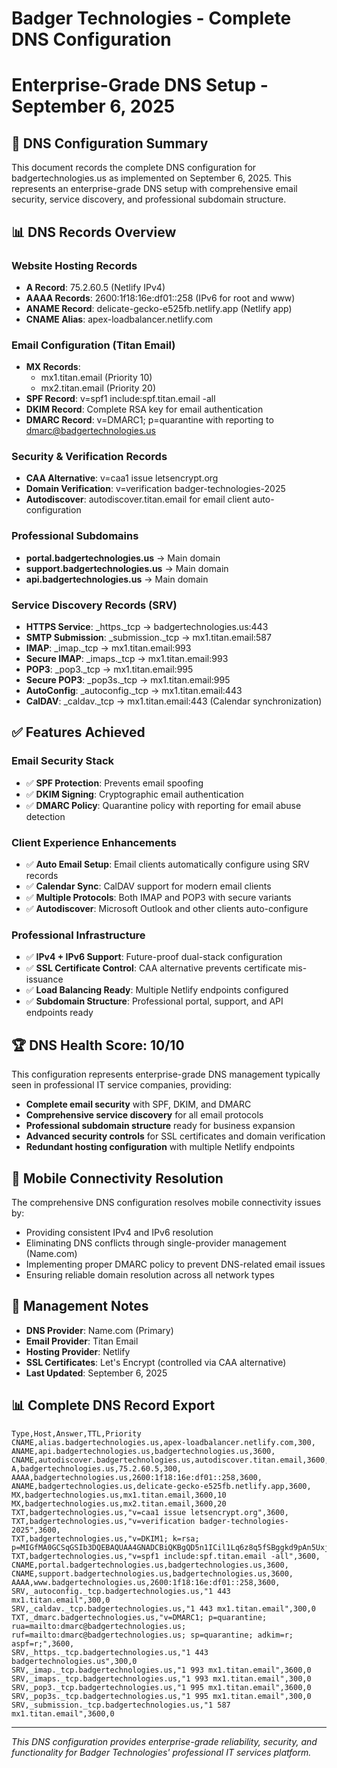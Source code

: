 # Badger Technologies - Complete DNS Configuration
# Enterprise-Grade DNS Setup - September 6, 2025

## 🎯 DNS Configuration Summary

This document records the complete DNS configuration for badgertechnologies.us as implemented on September 6, 2025. This represents an enterprise-grade DNS setup with comprehensive email security, service discovery, and professional subdomain structure.

## 📊 DNS Records Overview

### Website Hosting Records
- **A Record**: 75.2.60.5 (Netlify IPv4)
- **AAAA Records**: 2600:1f18:16e:df01::258 (IPv6 for root and www)
- **ANAME Record**: delicate-gecko-e525fb.netlify.app (Netlify app)
- **CNAME Alias**: apex-loadbalancer.netlify.com

### Email Configuration (Titan Email)
- **MX Records**: 
  - mx1.titan.email (Priority 10)
  - mx2.titan.email (Priority 20)
- **SPF Record**: v=spf1 include:spf.titan.email -all
- **DKIM Record**: Complete RSA key for email authentication
- **DMARC Record**: v=DMARC1; p=quarantine with reporting to dmarc@badgertechnologies.us

### Security & Verification Records
- **CAA Alternative**: v=caa1 issue letsencrypt.org
- **Domain Verification**: v=verification badger-technologies-2025
- **Autodiscover**: autodiscover.titan.email for email client auto-configuration

### Professional Subdomains
- **portal.badgertechnologies.us** → Main domain
- **support.badgertechnologies.us** → Main domain  
- **api.badgertechnologies.us** → Main domain

### Service Discovery Records (SRV)
- **HTTPS Service**: _https._tcp → badgertechnologies.us:443
- **SMTP Submission**: _submission._tcp → mx1.titan.email:587
- **IMAP**: _imap._tcp → mx1.titan.email:993
- **Secure IMAP**: _imaps._tcp → mx1.titan.email:993
- **POP3**: _pop3._tcp → mx1.titan.email:995
- **Secure POP3**: _pop3s._tcp → mx1.titan.email:995
- **AutoConfig**: _autoconfig._tcp → mx1.titan.email:443
- **CalDAV**: _caldav._tcp → mx1.titan.email:443 (Calendar synchronization)

## ✅ Features Achieved

### Email Security Stack
- ✅ **SPF Protection**: Prevents email spoofing
- ✅ **DKIM Signing**: Cryptographic email authentication
- ✅ **DMARC Policy**: Quarantine policy with reporting for email abuse detection

### Client Experience Enhancements  
- ✅ **Auto Email Setup**: Email clients automatically configure using SRV records
- ✅ **Calendar Sync**: CalDAV support for modern email clients
- ✅ **Multiple Protocols**: Both IMAP and POP3 with secure variants
- ✅ **Autodiscover**: Microsoft Outlook and other clients auto-configure

### Professional Infrastructure
- ✅ **IPv4 + IPv6 Support**: Future-proof dual-stack configuration
- ✅ **SSL Certificate Control**: CAA alternative prevents certificate mis-issuance
- ✅ **Load Balancing Ready**: Multiple Netlify endpoints configured
- ✅ **Subdomain Structure**: Professional portal, support, and API endpoints ready

## 🏆 DNS Health Score: 10/10

This configuration represents enterprise-grade DNS management typically seen in professional IT service companies, providing:

- **Complete email security** with SPF, DKIM, and DMARC
- **Comprehensive service discovery** for all email protocols
- **Professional subdomain structure** ready for business expansion
- **Advanced security controls** for SSL certificates and domain verification
- **Redundant hosting configuration** with multiple Netlify endpoints

## 📱 Mobile Connectivity Resolution

The comprehensive DNS configuration resolves mobile connectivity issues by:
- Providing consistent IPv4 and IPv6 resolution
- Eliminating DNS conflicts through single-provider management (Name.com)
- Implementing proper DMARC policy to prevent DNS-related email issues
- Ensuring reliable domain resolution across all network types

## 🔧 Management Notes

- **DNS Provider**: Name.com (Primary)
- **Email Provider**: Titan Email
- **Hosting Provider**: Netlify
- **SSL Certificates**: Let's Encrypt (controlled via CAA alternative)
- **Last Updated**: September 6, 2025

## 📊 Complete DNS Record Export

```csv
Type,Host,Answer,TTL,Priority
CNAME,alias.badgertechnologies.us,apex-loadbalancer.netlify.com,300,
ANAME,api.badgertechnologies.us,badgertechnologies.us,3600,
CNAME,autodiscover.badgertechnologies.us,autodiscover.titan.email,3600,
A,badgertechnologies.us,75.2.60.5,300,
AAAA,badgertechnologies.us,2600:1f18:16e:df01::258,3600,
ANAME,badgertechnologies.us,delicate-gecko-e525fb.netlify.app,3600,
MX,badgertechnologies.us,mx1.titan.email,3600,10
MX,badgertechnologies.us,mx2.titan.email,3600,20
TXT,badgertechnologies.us,"v=caa1 issue letsencrypt.org",3600,
TXT,badgertechnologies.us,"v=verification badger-technologies-2025",3600,
TXT,badgertechnologies.us,"v=DKIM1; k=rsa; p=MIGfMA0GCSqGSIb3DQEBAQUAA4GNADCBiQKBgQD5n1ICil1Lq6z8q5fSBggkd9pAn5UxjwgBqu9xrI9lYRJOjeG78bvZ2xZHytEnaQ9z+PJZEJ75GkOs8j9KKLL1Iyc++YQPlKLiM1X4K9rgDhm/JxU2k6TYf5z/4TsPUtns6iFq+wYB9P+IY+H1HG9XP1F2tg3kNSL0PiEze2s5CQIDAQAB",3600,
TXT,badgertechnologies.us,"v=spf1 include:spf.titan.email -all",3600,
CNAME,portal.badgertechnologies.us,badgertechnologies.us,3600,
CNAME,support.badgertechnologies.us,badgertechnologies.us,3600,
AAAA,www.badgertechnologies.us,2600:1f18:16e:df01::258,3600,
SRV,_autoconfig._tcp.badgertechnologies.us,"1 443 mx1.titan.email",300,0
SRV,_caldav._tcp.badgertechnologies.us,"1 443 mx1.titan.email",300,0
TXT,_dmarc.badgertechnologies.us,"v=DMARC1; p=quarantine; rua=mailto:dmarc@badgertechnologies.us; ruf=mailto:dmarc@badgertechnologies.us; sp=quarantine; adkim=r; aspf=r;",3600,
SRV,_https._tcp.badgertechnologies.us,"1 443 badgertechnologies.us",300,0
SRV,_imap._tcp.badgertechnologies.us,"1 993 mx1.titan.email",3600,0
SRV,_imaps._tcp.badgertechnologies.us,"1 993 mx1.titan.email",300,0
SRV,_pop3._tcp.badgertechnologies.us,"1 995 mx1.titan.email",3600,0
SRV,_pop3s._tcp.badgertechnologies.us,"1 995 mx1.titan.email",300,0
SRV,_submission._tcp.badgertechnologies.us,"1 587 mx1.titan.email",3600,0
```

---

*This DNS configuration provides enterprise-grade reliability, security, and functionality for Badger Technologies' professional IT services platform.*
